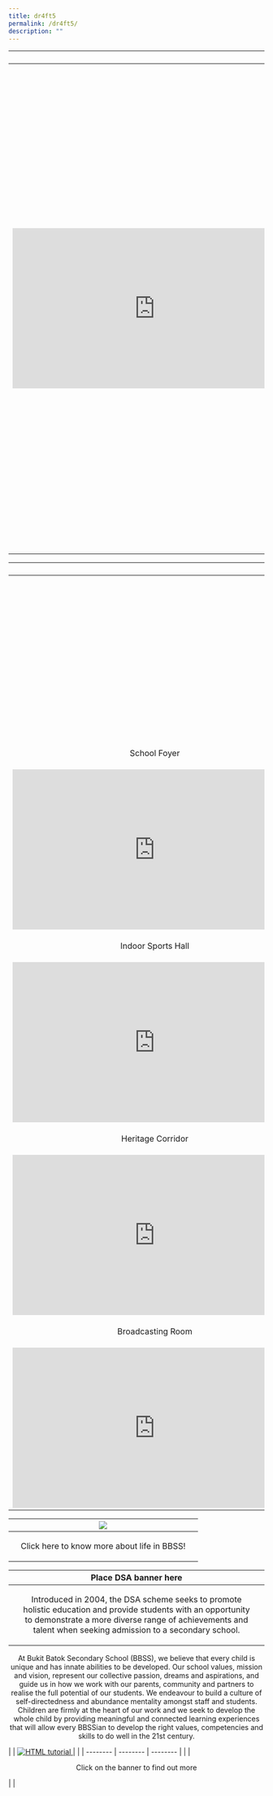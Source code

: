 ```yaml
---
title: dr4ft5
permalink: /dr4ft5/
description: ""
---
```

|  | ![](/images/DSA/DSA-TALENT-AREAS.png) |  |
| -------- | -------- | -------- |
|      | <iframe width="560" height="315" src="https://www.youtube.com/embed/k7xY5QZFo5w" title="YouTube video player" frameborder="0" allow="accelerometer; autoplay; clipboard-write; encrypted-media; gyroscope; picture-in-picture; web-share" allowfullscreen></iframe>     |      |
| <iframe width="560" height="315" src="https://www.youtube.com/embed/VDS5KNyGbaI" title="YouTube video player" frameborder="0" allow="accelerometer; autoplay; clipboard-write; encrypted-media; gyroscope; picture-in-picture; web-share" allowfullscreen></iframe>     | <iframe width="560" height="315" src="https://www.youtube.com/embed/VVhZRpTNxN0" title="YouTube video player" frameborder="0" allow="accelerometer; autoplay; clipboard-write; encrypted-media; gyroscope; picture-in-picture; web-share" allowfullscreen></iframe>     | <iframe width="560" height="315" src="https://www.youtube.com/embed/pzEQJ0he4TM" title="YouTube video player" frameborder="0" allow="accelerometer; autoplay; clipboard-write; encrypted-media; gyroscope; picture-in-picture; web-share" allowfullscreen></iframe>     |
|      | <iframe width="560" height="315" src="https://www.youtube.com/embed/18PJOpt-bxk" title="YouTube video player" frameborder="0" allow="accelerometer; autoplay; clipboard-write; encrypted-media; gyroscope; picture-in-picture; web-share" allowfullscreen></iframe>     |      |




|  | ![](/images/DSA/DSA-VIRTUAL-TOUR-AT-BBSS.png) |  |
| -------- | -------- | -------- |
|      | <iframe width="560" height="315" src="https://www.youtube.com/embed/C4eeYHPCv2A" title="YouTube video player" frameborder="0" allow="accelerometer; autoplay; clipboard-write; encrypted-media; gyroscope; picture-in-picture; web-share" allowfullscreen></iframe>     |      |
| <p style="text-align: center;">School Foyer</p>     | <p style="text-align: center;">School Hall</p>     | <p style="text-align: center;">Mural Painting</p>     |
| <iframe width="560" height="315" src="https://www.youtube.com/embed/B-iEMWrx1EA" title="YouTube video player" frameborder="0" allow="accelerometer; autoplay; clipboard-write; encrypted-media; gyroscope; picture-in-picture; web-share" allowfullscreen></iframe>     |  <iframe width="560" height="315" src="https://www.youtube.com/embed/uyDHfg9Pa6s" title="YouTube video player" frameborder="0" allow="accelerometer; autoplay; clipboard-write; encrypted-media; gyroscope; picture-in-picture; web-share" allowfullscreen></iframe>    | <iframe width="560" height="315" src="https://www.youtube.com/embed/OmIjS2FfwiQ" title="YouTube video player" frameborder="0" allow="accelerometer; autoplay; clipboard-write; encrypted-media; gyroscope; picture-in-picture; web-share" allowfullscreen></iframe>     |
| <p style="text-align: center;">Indoor Sports Hall</p>     | <p style="text-align: center;">Heritage Room</p>     | <p style="text-align: center;">Library</p>     |
| <iframe width="560" height="315" src="https://www.youtube.com/embed/JdLCGbwGErQ" title="YouTube video player" frameborder="0" allow="accelerometer; autoplay; clipboard-write; encrypted-media; gyroscope; picture-in-picture; web-share" allowfullscreen></iframe>     |  <iframe width="560" height="315" src="https://www.youtube.com/embed/CjBqsFbhyEI" title="YouTube video player" frameborder="0" allow="accelerometer; autoplay; clipboard-write; encrypted-media; gyroscope; picture-in-picture; web-share" allowfullscreen></iframe>    | <iframe width="560" height="315" src="https://www.youtube.com/embed/fViWbR0oyyQ" title="YouTube video player" frameborder="0" allow="accelerometer; autoplay; clipboard-write; encrypted-media; gyroscope; picture-in-picture; web-share" allowfullscreen></iframe>     |
| <p style="text-align: center;">Heritage Corridor</p>     | <p style="text-align: center;">Music Centre</p>     | <p style="text-align: center;">Poem Wall</p>     |
| <iframe width="560" height="315" src="https://www.youtube.com/embed/wvTeLWNsXto" title="YouTube video player" frameborder="0" allow="accelerometer; autoplay; clipboard-write; encrypted-media; gyroscope; picture-in-picture; web-share" allowfullscreen></iframe>     | <iframe width="560" height="315" src="https://www.youtube.com/embed/RHctoVDm7HI" title="YouTube video player" frameborder="0" allow="accelerometer; autoplay; clipboard-write; encrypted-media; gyroscope; picture-in-picture; web-share" allowfullscreen></iframe>     | <iframe width="560" height="315" src="https://www.youtube.com/embed/eOoVCX47Dlc" title="YouTube video player" frameborder="0" allow="accelerometer; autoplay; clipboard-write; encrypted-media; gyroscope; picture-in-picture; web-share" allowfullscreen></iframe>     |
|  <p style="text-align: center;">Broadcasting Room</p>    | <p style="text-align: center;">Canteen</p>     | <p style="text-align: center;">Field</p>     |
| <iframe width="560" height="315" src="https://www.youtube.com/embed/RYvKuRrg_gk" title="YouTube video player" frameborder="0" allow="accelerometer; autoplay; clipboard-write; encrypted-media; gyroscope; picture-in-picture; web-share" allowfullscreen></iframe>     | <iframe width="560" height="315" src="https://www.youtube.com/embed/wdLs2bsvtRQ" title="YouTube video player" frameborder="0" allow="accelerometer; autoplay; clipboard-write; encrypted-media; gyroscope; picture-in-picture; web-share" allowfullscreen></iframe>     | <iframe width="560" height="315" src="https://www.youtube.com/embed/KfXUc8oNk6o" title="YouTube video player" frameborder="0" allow="accelerometer; autoplay; clipboard-write; encrypted-media; gyroscope; picture-in-picture; web-share" allowfullscreen></iframe>     |




|  | ![](/images/DSA-westories-at-bbss.png) |  |
| -------- | -------- | -------- |
|      | <p style="text-align: center;">Click here to know more about life in BBSS!</p>     |      |




|  | Place DSA banner here |  |
| -------- | -------- | -------- |
|  |  <p style="text-align: center;">Introduced in 2004, the DSA scheme seeks to promote holistic education and provide students with an opportunity to demonstrate a more diverse range of achievements and talent when seeking admission to a secondary school.</p>  

<p style="text-align: center;">At Bukit Batok Secondary School (BBSS), we believe that every child is unique and has innate abilities to be developed. Our school values, mission and vision, represent our collective passion, dreams and aspirations, and guide us in how we work with our parents, community and partners to realise the full potential of our students. We endeavour to build a culture of self-directedness and abundance mentality amongst staff and students. Children are firmly at the heart of our work and we seek to develop the whole child by providing meaningful and connected learning experiences that will allow every BBSSian to develop the right values, competencies and skills to do well in the 21st century.</p>    




|  | <a href="https://www.bukitbatoksec.moe.edu.sg/about-us/Admissions/">
<img src="/images/DSA/DSA-ADMISSION-GUIDELINES.png" alt="HTML tutorial">
</a> |  |
| -------- | -------- | -------- |
|      | <p style="text-align: center;">Click on the banner to find out more</p>     |      |

